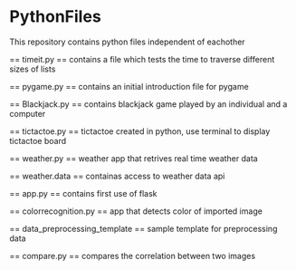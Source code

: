 # PythonFiles
This repository contains python files independent of eachother

== timeit.py == 
  contains a file which tests the time to traverse different sizes of lists
  
== pygame.py == 
  contains an initial introduction file for pygame
  
== Blackjack.py ==
  contains blackjack game played by an individual and a computer
  
== tictactoe.py ==
   tictactoe created in python, use terminal to display tictactoe board

== weather.py ==
  weather app that retrives real time weather data 
  
== weather.data ==
   containas access to weather data api
 
 == app.py ==
   contains first use of flask
 
 == colorrecognition.py ==
  app that detects color of imported image 
  
 == data_preprocessing_template ==
   sample template for preprocessing data
 
 == compare.py ==
   compares the correlation between two images
  

